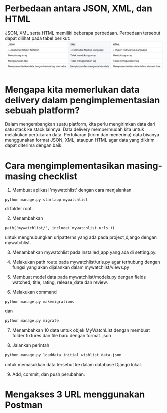 # Perbedaan antara JSON, XML, dan HTML
JSON, XML serta HTML memiliki beberapa perbedaan. Perbedaan tersebut dapat dilihat pada tabel berikut:
![tabel_perbedaan](/tabel_perbedaan.jpg)

# Mengapa kita memerlukan data delivery dalam pengimplementasian sebuah platform?
Dalam mengembangkan suatu platform, kita perlu mengirimkan data dari satu stack ke stack lainnya. Data delivery mempermudah kita untuk melakukan pertukaran data. Pertukaran (kirim dan menerima) data bisanya menggunakan format JSON, XML, ataupun HTML agar data yang dikirim dapat diterima dengan baik.



# Cara mengimplementasikan masing-masing checklist
1. Membuat aplikasi 'mywatchlist' dengan cara menjalankan 
```shell
python manage.py startapp mywatchlist
```
di folder root.

2. Menambahkan 
```shell 
path('mywatchlist/', include('mywatchlist.urls')) 
``` 
untuk menghubungkan urlpatterns yang ada pada project_django dengan mywatchlist.

3. Menambahkan mywatchlist pada 
installed_app yang ada di setting.py.

4. Melakukan path route pada mywatchlist/urls.py agar terhubung dengan fungsi yang akan dijalankan dalam mywatchlist/views.py

5. Membuat model data pada mywatchlist/models.py dengan fields watched, title, rating, release_date dan review.

6. Melakukan command 
``` python
python manage.py makemigrations 
```
dan 
```python
python manage.py migrate
```

7. Menambahkan 10 data untuk objek MyWatchList dengan membuat folder fixtures dan file baru dengan format .json

8. Jalankan perintah 
```python
python manage.py loaddata initial_wishlist_data.json 
```
untuk memasukkan data tersebut ke dalam database Django lokal.

9. Add, commit, dan push perubahan.

# Mengakses 3 URL menggunakan Postman
